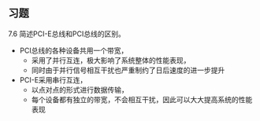 ## 习题

7.6 简述PCI-E总线和PCI总线的区别。

- PCI总线的各种设备共用一个带宽，
  - 采用了并行互连，极大影响了系统整体的性能表现，
  - 同时由于并行信号相互干扰也严重制约了日后速度的进一步提升
- PCI-E采用串行互连，
  - 以点对点的形式进行数据传输，
  - 每个设备都有独立的带宽，不会相互干扰，因此可以大大提高系统的性能表现